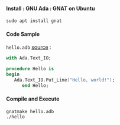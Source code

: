 #### Install : GNU Ada : GNAT on Ubuntu
```
sudo apt install gnat
```

#### Code Sample 

`hello.adb` [source](https://en.wikibooks.org/wiki/Ada_Programming/Basic) :
```ada 
with Ada.Text_IO;

procedure Hello is
begin
   Ada.Text_IO.Put_Line("Hello, world!");
      end Hello;

```

#### Compile and Execute
```
gnatmake hello.adb
./hello
```
